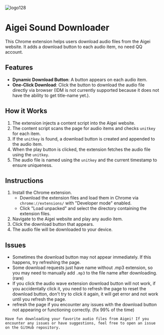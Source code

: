 
![logo128](https://github.com/user-attachments/assets/d91f3cff-a97b-4a23-9fc2-e6b7f6a450e8)

# Aigei Sound Downloader

This Chrome extension helps users download audio files from the Aigei website. It adds a download button to each audio item, no need QQ account.

## Features
- **Dynamic Download Button**: A button appears on each audio item.
- **One-Click Download**: Click the button to download the audio file directly via browser (IDM is not currently supported because it does not have the ability to get title-name yet.).

## How it Works
1. The extension injects a content script into the Aigei website.
2. The content script scans the page for audio items and checks `unitkey` for each item.
3. If the `unitkey` is found, a download button is created and appended to the audio item.
4. When the play button is clicked, the extension fetches the audio file using the `unitkey`.
5. The audio file is named using the `unitkey` and the current timestamp to ensure uniqueness.

## Instructions
1. Install the Chrome extension.
   - Download the extension files and load them in Chrome via `chrome://extensions/` with "Developer mode" enabled.
   - Click "Load unpacked" and select the directory containing the extension files.
2. Navigate to the Aigei website and play any audio item.
3. Click the download button that appears.
4. The audio file will be downloaded to your device.

## Issues
- Sometimes the download button may not appear immediately. If this happens, try refreshing the page.
- Some download requests just have name without .mp3 extension, so you may need to manually add `.mp3` to the file name after downloading. (rare)
- If you click the audio wave extension download button will not work, if you accidentally click it, you need to refresh the page to reset the download button, don't try to click it again, it will get error and not work until you refresh the page.
- refresh the page if you encounter any issues with the download button not appearing or functioning correctly. (fix 99% of the time)

`Have fun downloading your favorite audio files from Aigei! If you encounter any issues or have suggestions, feel free to open an issue on the GitHub repository.`

